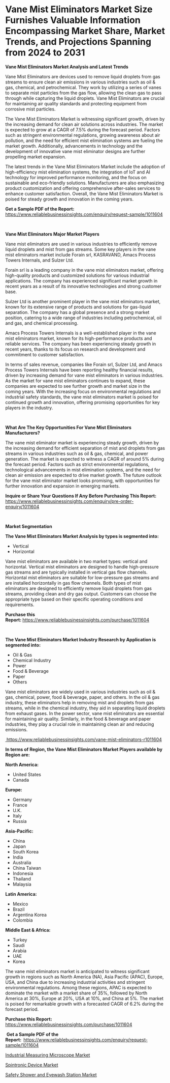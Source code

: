 <p><h1>Vane Mist Eliminators Market Size Furnishes Valuable Information Encompassing Market Share, Market Trends, and Projections Spanning from 2024 to 2031</h1></p><p><strong>Vane Mist Eliminators Market Analysis and Latest Trends</strong></p>
<p><p>Vane Mist Eliminators are devices used to remove liquid droplets from gas streams to ensure clean air emissions in various industries such as oil & gas, chemical, and petrochemical. They work by utilizing a series of vanes to separate mist particles from the gas flow, allowing the clean gas to pass through while capturing the liquid droplets. Vane Mist Eliminators are crucial for maintaining air quality standards and protecting equipment from corrosive mist particles.</p><p>The Vane Mist Eliminators Market is witnessing significant growth, driven by the increasing demand for clean air solutions across industries. The market is expected to grow at a CAGR of 7.5% during the forecast period. Factors such as stringent environmental regulations, growing awareness about air pollution, and the need for efficient mist elimination systems are fueling the market growth. Additionally, advancements in technology and the development of innovative vane mist eliminator designs are further propelling market expansion.</p><p>The latest trends in the Vane Mist Eliminators Market include the adoption of high-efficiency mist elimination systems, the integration of IoT and AI technology for improved performance monitoring, and the focus on sustainable and eco-friendly solutions. Manufacturers are also emphasizing product customization and offering comprehensive after-sales services to enhance customer satisfaction. Overall, the Vane Mist Eliminators Market is poised for steady growth and innovation in the coming years.</p></p>
<p><strong>Get a Sample PDF of the Report:&nbsp;</strong> <a href="https://www.reliablebusinessinsights.com/enquiry/request-sample/1011604">https://www.reliablebusinessinsights.com/enquiry/request-sample/1011604</a></p>
<p>&nbsp;</p>
<p><strong>Vane Mist Eliminators Major Market Players</strong></p>
<p><p>Vane mist eliminators are used in various industries to efficiently remove liquid droplets and mist from gas streams. Some key players in the vane mist eliminators market include Forain srl, KASRAVAND, Amacs Process Towers Internals, and Sulzer Ltd.</p><p>Forain srl is a leading company in the vane mist eliminators market, offering high-quality products and customized solutions for various industrial applications. The company has experienced significant market growth in recent years as a result of its innovative technologies and strong customer base.</p><p>Sulzer Ltd is another prominent player in the vane mist eliminators market, known for its extensive range of products and solutions for gas-liquid separation. The company has a global presence and a strong market position, catering to a wide range of industries including petrochemical, oil and gas, and chemical processing.</p><p>Amacs Process Towers Internals is a well-established player in the vane mist eliminators market, known for its high-performance products and reliable services. The company has been experiencing steady growth in recent years, thanks to its focus on research and development and commitment to customer satisfaction.</p><p>In terms of sales revenue, companies like Forain srl, Sulzer Ltd, and Amacs Process Towers Internals have been reporting healthy financial results, driven by increasing demand for vane mist eliminators in various industries. As the market for vane mist eliminators continues to expand, these companies are expected to see further growth and market size in the coming years. With the increasing focus on environmental regulations and industrial safety standards, the vane mist eliminators market is poised for continued growth and innovation, offering promising opportunities for key players in the industry.</p></p>
<p>&nbsp;</p>
<p><strong>What Are The Key Opportunities For Vane Mist Eliminators Manufacturers?</strong></p>
<p><p>The vane mist eliminator market is experiencing steady growth, driven by the increasing demand for efficient separation of mist and droplets from gas streams in various industries such as oil & gas, chemical, and power generation. The market is expected to witness a CAGR of around 5% during the forecast period. Factors such as strict environmental regulations, technological advancements in mist elimination systems, and the need for clean air emission are expected to drive market growth. The future outlook for the vane mist eliminator market looks promising, with opportunities for further innovation and expansion in emerging markets.</p></p>
<p><strong>Inquire or Share Your Questions If Any Before Purchasing This Report:</strong> <a href="https://www.reliablebusinessinsights.com/enquiry/pre-order-enquiry/1011604">https://www.reliablebusinessinsights.com/enquiry/pre-order-enquiry/1011604</a></p>
<p>&nbsp;</p>
<p><strong>Market Segmentation</strong></p>
<p><strong>The Vane Mist Eliminators Market Analysis by types is segmented into:</strong></p>
<p><ul><li>Vertical</li><li>Horizontal</li></ul></p>
<p><p>Vane mist eliminators are available in two market types: vertical and horizontal. Vertical mist eliminators are designed to handle high-pressure gas streams and are typically installed in vertical gas flow channels. Horizontal mist eliminators are suitable for low-pressure gas streams and are installed horizontally in gas flow channels. Both types of mist eliminators are designed to efficiently remove liquid droplets from gas streams, providing clean and dry gas output. Customers can choose the appropriate type based on their specific operating conditions and requirements.</p></p>
<p><strong>Purchase this Report:&nbsp;</strong><a href="https://www.reliablebusinessinsights.com/purchase/1011604">https://www.reliablebusinessinsights.com/purchase/1011604</a></p>
<p>&nbsp;</p>
<p><strong>The Vane Mist Eliminators Market Industry Research by Application is segmented into:</strong></p>
<p><ul><li>Oil & Gas</li><li>Chemical Industry</li><li>Power</li><li>Food & Beverage</li><li>Paper</li><li>Others</li></ul></p>
<p><p>Vane mist eliminators are widely used in various industries such as oil & gas, chemical, power, food & beverage, paper, and others. In the oil & gas industry, these eliminators help in removing mist and droplets from gas streams, while in the chemical industry, they aid in separating liquid droplets from exhaust gases. In the power sector, vane mist eliminators are essential for maintaining air quality. Similarly, in the food & beverage and paper industries, they play a crucial role in maintaining clean air and reducing emissions.</p></p>
<p><a href="https://www.reliablebusinessinsights.com/vane-mist-eliminators-r1011604">&nbsp;https://www.reliablebusinessinsights.com/vane-mist-eliminators-r1011604</a></p>
<p><strong>In terms of Region, the Vane Mist Eliminators Market Players available by Region are:</strong></p>
<p>
    <p> <strong> North America: </strong>
        <ul>
            <li>United States</li>
            <li>Canada</li>
        </ul>
        </p> 
    <p> <strong> Europe: </strong>
        <ul>
            <li>Germany</li>
            <li>France</li>
            <li>U.K.</li>
            <li>Italy</li>
            <li>Russia</li>
        </ul>
        </p> 
    <p> <strong> Asia-Pacific: </strong>
        <ul>
            <li>China</li>
            <li>Japan</li>
            <li>South Korea</li>
            <li>India</li>
            <li>Australia</li>
            <li>China Taiwan</li>
            <li>Indonesia</li>
            <li>Thailand</li>
            <li>Malaysia</li>
        </ul>
        </p> 
    <p> <strong> Latin America: </strong>
        <ul>
            <li>Mexico</li>
            <li>Brazil</li>
            <li>Argentina Korea</li>
            <li>Colombia</li>
        </ul>
        </p> 
    <p> <strong> Middle East & Africa: </strong>
        <ul>
            <li>Turkey</li>
            <li>Saudi</li>
            <li>Arabia</li>
            <li>UAE</li>
            <li>Korea</li>
        </ul>
    </p>
    </p>
<p><p>The vane mist eliminators market is anticipated to witness significant growth in regions such as North America (NA), Asia Pacific (APAC), Europe, USA, and China due to increasing industrial activities and stringent environmental regulations. Among these regions, APAC is expected to dominate the market with a market share of 35%, followed by North America at 30%, Europe at 20%, USA at 10%, and China at 5%. The market is poised for remarkable growth with a forecasted CAGR of 6.2% during the forecast period.</p></p>
<p><strong>Purchase this Report: </strong><a href="https://www.reliablebusinessinsights.com/purchase/1011604">https://www.reliablebusinessinsights.com/purchase/1011604</a></p>
<p>&nbsp;<strong>Get a Sample PDF of the Report:&nbsp;&nbsp;</strong><a href="https://www.reliablebusinessinsights.com/enquiry/request-sample/1011604">https://www.reliablebusinessinsights.com/enquiry/request-sample/1011604</a></p>
<p><strong></strong></p>
<p><p><a href="https://github.com/nicoletavirag/Market-Research-Report-List-4/blob/main/industrial-measuring-microscope-market.md">Industrial Measuring Microscope Market</a></p><p><a href="https://github.com/redneck06/Market-Research-Report-List-4/blob/main/spintronic-device-market.md">Spintronic Device Market</a></p><p><a href="https://github.com/peachesmcdowel1/Market-Research-Report-List-3/blob/main/safety-shower-and-eyewash-station-market.md">Safety Shower and Eyewash Station Market</a></p></p>